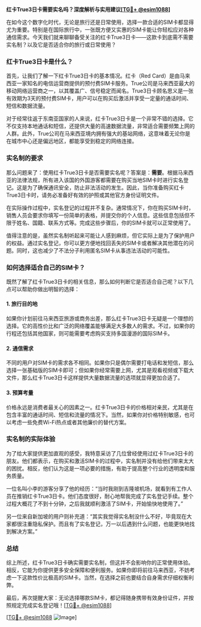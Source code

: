 **红卡True3日卡需要实名吗？深度解析与实用建议[[TG💪+ @esim1088](https://t.me/s/esim1088)]**

在如今这个数字化时代，无论是旅行还是日常使用，选择一款合适的SIM卡都显得尤为重要。特别是在国际旅行中，一张既方便又实惠的SIM卡能让你轻松应对各种通信需求。今天我们就来聊聊备受关注的红卡True3日卡——这款卡到底需不需要实名制？以及它是否适合你的旅行或日常使用？

### 红卡True3日卡是什么？

首先，让我们了解一下红卡True3日卡的基本情况。红卡（Red Card）是由马来西亚一家知名的电信运营商提供的预付费SIM卡服务。True公司是马来西亚最大的移动网络运营商之一，以其覆盖广、信号稳定而闻名。True3日卡顾名思义是一张有效期为3天的预付费SIM卡，用户可以在购买后激活并享受一定量的通话时间、短信和数据流量。

对于经常往返于东南亚国家的人来说，红卡True3日卡是一个非常不错的选择。它不仅支持本地通话和短信，还提供大量的高速数据流量，非常适合需要频繁上网的人群。此外，True公司在马来西亚境内拥有强大的基站网络，这意味着无论你是在城市中心还是偏远地区，都能享受到稳定的网络连接。

### 实名制的要求

那么问题来了：使用红卡True3日卡是否需要实名呢？答案是：**需要**。根据马来西亚的法律法规，所有进入该国的外国游客都需要在购买当地SIM卡时进行实名登记。这是为了确保通讯安全，防止非法活动的发生。因此，当你准备购买红卡True3日卡时，请务必准备好有效的护照或其他官方身份证明文件。

在实际操作过程中，实名登记的过程并不复杂。通常情况下，你在购买SIM卡时，销售人员会要求你填写一份简单的表格，并提交你的个人信息。这些信息包括但不限于姓名、国籍、联系方式等。完成这些步骤后，你的SIM卡就可以正常使用了。

值得注意的是，虽然实名制听起来可能让人感到麻烦，但它实际上是为了保护用户的权益。通过实名登记，你可以更方便地找回丢失的SIM卡或者解决其他潜在的问题。同时，这也减少了不法分子利用匿名SIM卡从事违法活动的可能性。

### 如何选择适合自己的SIM卡？

既然了解了红卡True3日卡的相关信息，那么如何判断它是否适合自己呢？以下几点可以帮助你做出明智的选择：

#### 1. **旅行目的地**
如果你计划前往马来西亚旅游或商务出差，那么红卡True3日卡无疑是一个理想的选择。它的高性价比和广泛的网络覆盖能够满足大多数人的需求。不过，如果你的行程还包括其他国家，则可能需要考虑购买支持多国漫游的国际SIM卡。

#### 2. **通信需求**
不同的用户对SIM卡的需求各不相同。如果你只是偶尔需要打电话和发短信，那么选择一张基础版的SIM卡即可；但如果你经常需要上网，尤其是观看视频或下载大文件，那么红卡True3日卡这样提供大量数据流量的选项就显得更加合适了。

#### 3. **预算考量**
价格永远是消费者最关心的因素之一。红卡True3日卡的价格相对亲民，尤其是在包含丰富的通话时间、短信和流量的情况下。当然，如果你对价格特别敏感，也可以考虑一些免费Wi-Fi热点或者其他廉价的替代方案。

### 实名制的实际体验

为了给大家提供更加直观的感受，我特意采访了几位曾经使用过红卡True3日卡的朋友。他们都表示，在购买和激活SIM卡的过程中，实名制并没有给他们带来太大的困扰。相反，他们认为这是一项必要的措施，有助于提高整个行业的透明度和服务质量。

一位名叫小李的游客分享了他的经历：“当时我刚到吉隆坡机场，就看到有工作人员在推销红卡True3日卡。他们态度很好，耐心地帮我完成了实名登记手续。整个过程大概花了不到十分钟，之后我就顺利激活了SIM卡，开始愉快地使用了。”

另一位来自新加坡的用户则补充道：“其实我觉得实名制没什么不好，毕竟现在大家都很注重隐私保护。而且有了实名登记，万一以后遇到什么问题，也能更快地找到解决方案。”

### 总结

综上所述，红卡True3日卡确实需要实名制，但这并不会影响你的正常使用体验。相反，它能为你提供更多安全保障和便利服务。如果你即将前往马来西亚，不妨考虑一下这款性价比极高的SIM卡。当然，在选择之前也要结合自身需求仔细权衡利弊。

最后，再次提醒大家：无论选择哪款SIM卡，都记得随身携带有效身份证件，并按照规定完成实名登记哦！[[TG💪+ @esim1088](https://t.me/s/esim1088)]

[[TG💪+ @esim1088](https://t.me/s/esim1088) ![Image](https://i.postimg.cc/4NQfJmqS/Snipaste-2025-05-13-00-14-12.png)]
